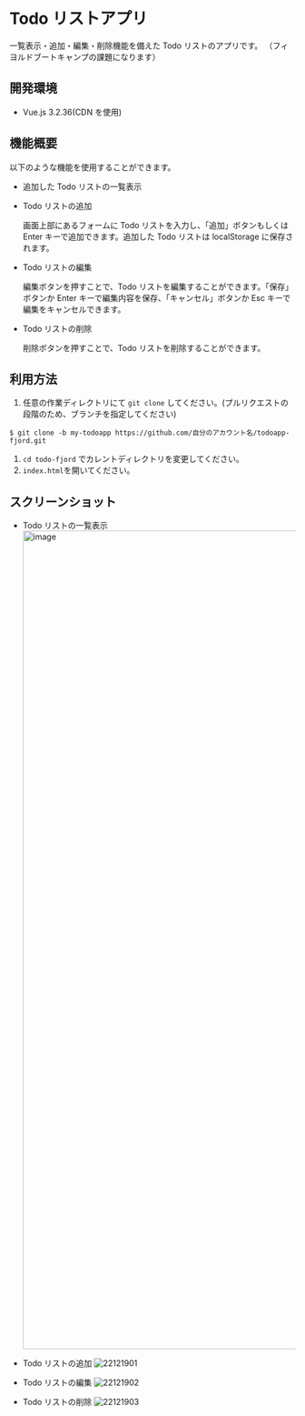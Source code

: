 # Todo リストアプリ

一覧表示・追加・編集・削除機能を備えた Todo リストのアプリです。
（フィヨルドブートキャンプの課題になります）

## 開発環境

- Vue.js 3.2.36(CDN を使用)

## 機能概要

以下のような機能を使用することができます。

- 追加した Todo リストの一覧表示
- Todo リストの追加

  画面上部にあるフォームに Todo リストを入力し、「追加」ボタンもしくは Enter キーで追加できます。追加した Todo リストは localStorage に保存されます。

- Todo リストの編集

  編集ボタンを押すことで、Todo リストを編集することができます。「保存」ボタンか Enter キーで編集内容を保存、「キャンセル」ボタンか Esc キーで編集をキャンセルできます。

- Todo リストの削除

  削除ボタンを押すことで、Todo リストを削除することができます。

## 利用方法

1. 任意の作業ディレクトリにて `git clone` してください。(プルリクエストの段階のため、ブランチを指定してください)

```
$ git clone -b my-todoapp https://github.com/自分のアカウント名/todoapp-fjord.git
```

1. `cd todo-fjord` でカレントディレクトリを変更してください。
1. `index.html`を開いてください。

## スクリーンショット

- Todo リストの一覧表示
  <img width="1440" alt="image" src="https://user-images.githubusercontent.com/77523896/208381967-8b883671-4634-4f30-9149-2e22e7d8a87d.png">

- Todo リストの追加
  ![22121901](https://user-images.githubusercontent.com/77523896/208381482-0aeb7797-0798-44da-b64c-227b19631663.gif)

- Todo リストの編集
  ![22121902](https://user-images.githubusercontent.com/77523896/208382402-40b5ee69-349b-44f2-988c-7674cf7c9a5c.gif)

- Todo リストの削除
  ![22121903](https://user-images.githubusercontent.com/77523896/208382641-0a7ca9ff-6c93-4749-a5d6-8d9a47cabc73.gif)
